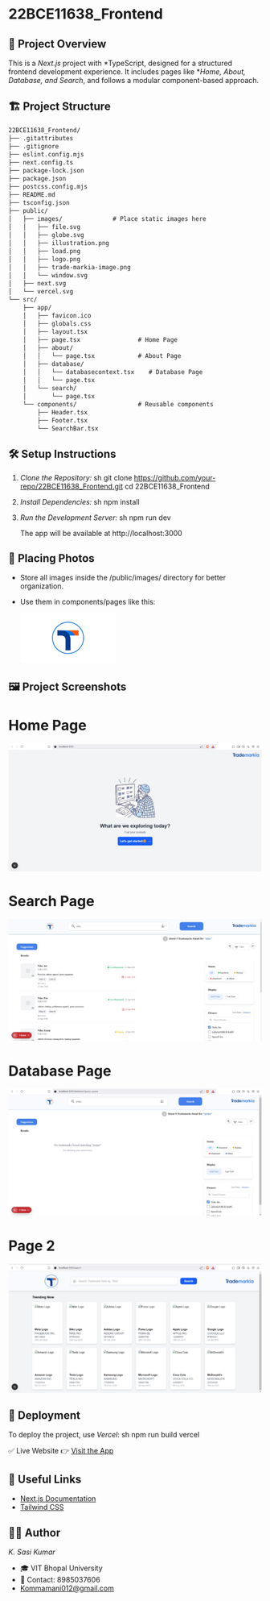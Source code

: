# 22BCE11638_Frontend

## 📌 Project Overview
This is a *Next.js* project with *TypeScript, designed for a structured frontend development experience. It includes pages like **Home, About, Database, and Search*, and follows a modular component-based approach.

## 🏗 Project Structure

```
22BCE11638_Frontend/
├── .gitattributes
├── .gitignore
├── eslint.config.mjs
├── next.config.ts
├── package-lock.json
├── package.json
├── postcss.config.mjs
├── README.md
├── tsconfig.json
├── public/
│   ├── images/              # Place static images here
│   │   ├── file.svg
│   │   ├── globe.svg
│   │   ├── illustration.png
│   │   ├── load.png
│   │   ├── logo.png
│   │   ├── trade-markia-image.png
│   │   └── window.svg
│   ├── next.svg
│   └── vercel.svg
└── src/
    ├── app/
    │   ├── favicon.ico
    │   ├── globals.css
    │   ├── layout.tsx
    │   ├── page.tsx                # Home Page
    │   ├── about/
    │   │   └── page.tsx            # About Page
    │   ├── database/
    │   │   └── databasecontext.tsx    # Database Page
    │   │   └── page.tsx 
    │   └── search/
    │       └── page.tsx 
    └── components/                 # Reusable components
        ├── Header.tsx
        ├── Footer.tsx
        └── SearchBar.tsx
```



## 🛠 Setup Instructions
1. *Clone the Repository:*
   sh
   git clone https://github.com/your-repo/22BCE11638_Frontend.git
   cd 22BCE11638_Frontend
   

2. *Install Dependencies:*
   sh
   npm install
   

3. *Run the Development Server:*
   sh
   npm run dev
   
   The app will be available at http://localhost:3000

## 📂 Placing Photos
- Store all images inside the /public/images/ directory for better organization.
- Use them in components/pages like this:
  
  
  <img src="/public/logo.png" alt="Logo" className="h-5" />
  

## 🖼 Project Screenshots
# Home Page
![Home Page](Working%20Images/Image%201.png)

# Search Page
![Search Page](Working%20Images/Image%202.png)

# Database Page
![Database Page](Working%20Images/Image%203.png)

# Page 2
![Database Page](Working%20Images/Image%204.png)


## 🚀 Deployment
To deploy the project, use *Vercel*:
sh
npm run build
vercel

✅ Live Website
👉 [Visit the App](https://22-bce-11638-frontend-609zr4amo-sasikumars-projects-5b833c79.vercel.app)

## 🔗 Useful Links
- [Next.js Documentation](https://nextjs.org/docs)
- [Tailwind CSS](https://tailwindcss.com/docs)

## 👨‍💻 Author
*K. Sasi Kumar*
- 🎓 VIT Bhopal University
- 📧 Contact: 8985037606 
- Kommamani012@gmail.com
